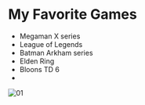 # My Favorite Games
- Megaman X series
- League of Legends
- Batman Arkham series
- Elden Ring
- Bloons TD 6
- 

![01](image.jpg)
[^1]: :D 
